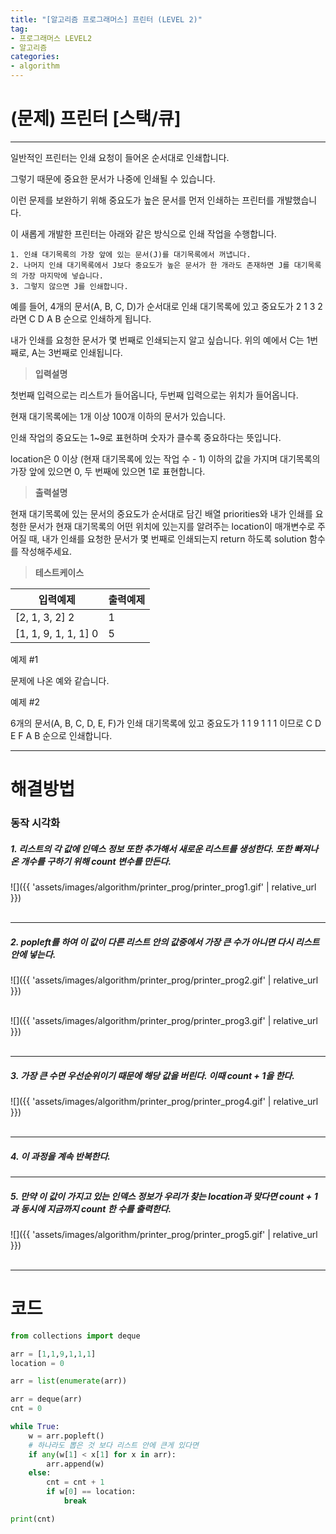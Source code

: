 ```yaml
---
title: "[알고리즘 프로그래머스] 프린터 (LEVEL 2)"
tag:
- 프로그래머스 LEVEL2
- 알고리즘
categories:
- algorithm
---
```


# (문제) 프린터 [스택/큐]
---

일반적인 프린터는 인쇄 요청이 들어온 순서대로 인쇄합니다.

그렇기 때문에 중요한 문서가 나중에 인쇄될 수 있습니다.

이런 문제를 보완하기 위해 중요도가 높은 문서를 먼저 인쇄하는 프린터를 개발했습니다.

이 새롭게 개발한 프린터는 아래와 같은 방식으로 인쇄 작업을 수행합니다.

~~~
1. 인쇄 대기목록의 가장 앞에 있는 문서(J)를 대기목록에서 꺼냅니다.
2. 나머지 인쇄 대기목록에서 J보다 중요도가 높은 문서가 한 개라도 존재하면 J를 대기목록의 가장 마지막에 넣습니다.
3. 그렇지 않으면 J를 인쇄합니다.
~~~

예를 들어, 4개의 문서(A, B, C, D)가 순서대로 인쇄 대기목록에 있고 중요도가 2 1 3 2 라면 C D A B 순으로 인쇄하게 됩니다.

내가 인쇄를 요청한 문서가 몇 번째로 인쇄되는지 알고 싶습니다. 위의 예에서 C는 1번째로, A는 3번째로 인쇄됩니다.


> **입력설명**

첫번째 입력으로는 리스트가 들어옵니다, 두번째 입력으로는 위치가 들어옵니다.

현재 대기목록에는 1개 이상 100개 이하의 문서가 있습니다.

인쇄 작업의 중요도는 1~9로 표현하며 숫자가 클수록 중요하다는 뜻입니다.

location은 0 이상 (현재 대기목록에 있는 작업 수 - 1) 이하의 값을 가지며 대기목록의 가장 앞에 있으면 0, 두 번째에 있으면 1로 표현합니다.

> **출력설명**

현재 대기목록에 있는 문서의 중요도가 순서대로 담긴 배열 priorities와 내가 인쇄를 요청한 문서가 현재 대기목록의 어떤 위치에 있는지를 알려주는 location이 매개변수로 주어질 때, 내가 인쇄를 요청한 문서가 몇 번째로 인쇄되는지 return 하도록 solution 함수를 작성해주세요.

> **테스트케이스**
 

| 입력예제 | 출력예제 |
| -------- | -------- | 
| [2, 1, 3, 2] 2 | 1 | 
| [1, 1, 9, 1, 1, 1] 0 | 5 | 

예제 #1

문제에 나온 예와 같습니다.

예제 #2

6개의 문서(A, B, C, D, E, F)가 인쇄 대기목록에 있고 중요도가 1 1 9 1 1 1 이므로 C D E F A B 순으로 인쇄합니다.

---
# 해결방법

### 동작 시각화

##### 1. 리스트의 각 값에 인덱스 정보 또한 추가해서 새로운 리스트를 생성한다. 또한 빠져나온 개수를 구하기 위해 count 변수를 만든다.

![]({{ 'assets/images/algorithm/printer_prog/printer_prog1.gif' | relative_url }})<br><br>

---

##### 2. popleft를 하여 이 값이 다른 리스트 안의 값중에서 가장 큰 수가 아니면 다시 리스트 안에 넣는다.

![]({{ 'assets/images/algorithm/printer_prog/printer_prog2.gif' | relative_url }})<br><br>

![]({{ 'assets/images/algorithm/printer_prog/printer_prog3.gif' | relative_url }})<br><br>

---

##### 3. 가장 큰 수면 우선순위이기 때문에 해당 값을 버린다. 이때 count + 1을 한다.

![]({{ 'assets/images/algorithm/printer_prog/printer_prog4.gif' | relative_url }})<br><br>

---

##### 4.  이 과정을 계속 반복한다.

---
##### 5. 만약 이 값이 가지고 있는 인덱스 정보가 우리가 찾는 location과 맞다면 count + 1과 동시에 지금까지 count 한 수를 출력한다.

![]({{ 'assets/images/algorithm/printer_prog/printer_prog5.gif' | relative_url }})<br><br>


---
# 코드
```python
from collections import deque

arr = [1,1,9,1,1,1]
location = 0

arr = list(enumerate(arr))

arr = deque(arr)
cnt = 0

while True:
    w = arr.popleft()
    # 하나라도 뽑은 것 보다 리스트 안에 큰게 있다면
    if any(w[1] < x[1] for x in arr):
        arr.append(w)
    else:
        cnt = cnt + 1
        if w[0] == location:
            break

print(cnt)
```
